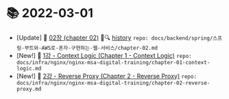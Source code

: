 # 📚 2022-03-01
- [Update] 📙 [02장 (chapter 02)](https://til.qriositylog.com/featured/backend/spring/스프링-부트와-AWS로-혼자-구현하는-웹-서비스/chapter-02) 📃🔍 [history](https://github.com/Queue-ri/TIL/commits/main/docs/backend/spring/스프링-부트와-AWS로-혼자-구현하는-웹-서비스/chapter-02.md?since=2022-03-01T00:00:00Z&until=2022-03-01T23:59:59Z) `repo: docs/backend/spring/스프링-부트와-AWS로-혼자-구현하는-웹-서비스/chapter-02.md`
- [New!] 📗 [1강 - Context Logic (Chapter 1 - Context Logic)](https://til.qriositylog.com/featured/infra/nginx/nginx-msa-digital-training/chapter-01-context-logic) `repo: docs/infra/nginx/nginx-msa-digital-training/chapter-01-context-logic.md`
- [New!] 📗 [2강 - Reverse Proxy (Chapter 2 - Reverse Proxy)](https://til.qriositylog.com/featured/infra/nginx/nginx-msa-digital-training/chapter-02-reverse-proxy) `repo: docs/infra/nginx/nginx-msa-digital-training/chapter-02-reverse-proxy.md`
